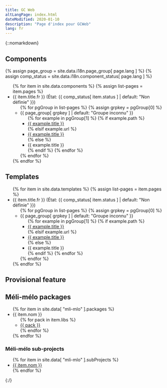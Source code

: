 ```yaml
---
title: GC Web
altLangPage: index.html
dateModified: 2020-01-10
description: "Page d'index pour GCWeb"
lang: fr
---
```

{::nomarkdown}
<h2>Components</h2>

{% assign page_group = site.data.i18n.page_group[ page.lang ] %}
{% assign comp_status = site.data.i18n.component_status[ page.lang ] %}

<ul>
{% for item in site.data.components %}
	{% assign list-pages = item.pages %}
	<li>{{ item.title.fr }} (État: {{ comp_status[ item.status ] | default: "Non définie" }})
	<ul>
	{% for pgGroup in list-pages %}
		{% assign grpkey = pgGroup[0] %}
		<li>{{ page_group[ grpkey ] | default: "Groupe inconnu" }}
			<ul>
			{% for example in pgGroup[1] %}
			  {% if example.path %}
				<li><a href="components/
							{%- if item.componentName -%}
								{{ item.componentName }}/
							{%- endif -%}
						{{ example.path }}" lang="{{ example.language }}" hreflang="{{ example.language }}">{{ example.title }}</a></li>
			  {% elsif example.url %}
					<li><a href="{{ example.url }}" lang="{{ example.language }}" hreflang="{{ example.language }}">{{ example.title }}</a></li>
			  {% else %}
					<li>{{ example.title }}</li>
			  {% endif %}
			{% endfor %}
			</ul>
		</li>
	{% endfor %}
	</ul></li>
{% endfor %}
</ul>


<h2>Templates</h2>
<ul>
{% for item in site.data.templates %}
	{% assign list-pages = item.pages %}
	<li>{{ item.title.fr }} (État: {{ comp_status[ item.status ] | default: "Non définie" }})
	<ul>
	{% for pgGroup in list-pages %}
		{% assign grpkey = pgGroup[0] %}
		<li>{{ page_group[ grpkey ] | default: "Groupe inconnu" }}
			<ul>
			{% for example in pgGroup[1] %}
			  {% if example.path %}
				<li><a href="templates/
							{%- if item.componentName -%}
								{{ item.componentName }}/
							{%- endif -%}
						{{ example.path }}" lang="{{ example.language }}" hreflang="{{ example.language }}">{{ example.title }}</a></li>
			  {% elsif example.url %}
					<li><a href="{{ example.url }}" lang="{{ example.language }}" hreflang="{{ example.language }}">{{ example.title }}</a></li>
			  {% else %}
					<li>{{ example.title }}</li>
			  {% endif %}
			{% endfor %}
			</ul>
		</li>
	{% endfor %}
	</ul></li>
{% endfor %}
</ul>

<h2>Provisional feature</h2>

<h2>Méli-mélo packages</h2>
<ul>
{% for item in site.data[ "mli-mlo" ].packages %}
	<li>{{ item.nom }}
		<ul>
		{% for pack in item.libs %}
			<li><a href="méli-mélo/demos/{{ item.nom }}/{{ pack }}/">{{ pack }}</a></li>
		{% endfor %}
		</ul>
	</li>
{% endfor %}
</ul>


<h3>Méli-mélo sub-projects</h3>
<ul>
{% for item in site.data[ "mli-mlo" ].subProjects %}
	<li><a href="méli-mélo/{{ item.nom }}/{{ item.mainpage }}">{{ item.nom }}</a></li>
{% endfor %}
</ul>


{:/}
